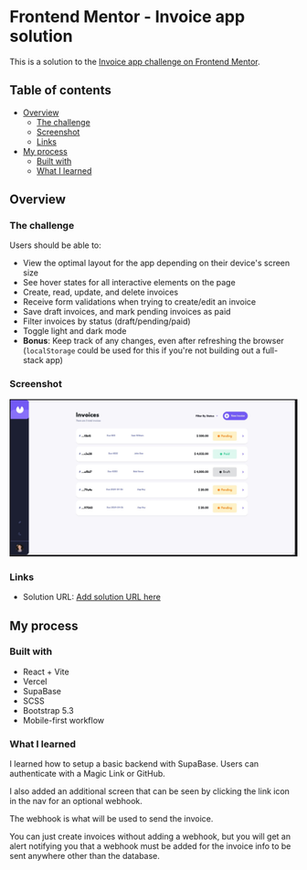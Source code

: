# Frontend Mentor - Invoice app solution

This is a solution to the [Invoice app challenge on Frontend Mentor](https://www.frontendmentor.io/challenges/invoice-app-i7KaLTQjl).

## Table of contents

- [Overview](#overview)
  - [The challenge](#the-challenge)
  - [Screenshot](#screenshot)
  - [Links](#links)
- [My process](#my-process)
  - [Built with](#built-with)
  - [What I learned](#what-i-learned)

## Overview

### The challenge

Users should be able to:

- View the optimal layout for the app depending on their device's screen size
- See hover states for all interactive elements on the page
- Create, read, update, and delete invoices
- Receive form validations when trying to create/edit an invoice
- Save draft invoices, and mark pending invoices as paid
- Filter invoices by status (draft/pending/paid)
- Toggle light and dark mode
- **Bonus**: Keep track of any changes, even after refreshing the browser (`localStorage` could be used for this if you're not building out a full-stack app)

### Screenshot

![](./public/assets/screenshot.jpg)

### Links

- Solution URL: [Add solution URL here](https://invoice-olive.vercel.app/)

## My process

### Built with

- React + Vite
- Vercel
- SupaBase
- SCSS
- Bootstrap 5.3
- Mobile-first workflow

### What I learned

I learned how to setup a basic backend with SupaBase. Users can authenticate with a Magic Link or GitHub.

I also added an additional screen that can be seen by clicking the link icon in the nav for an optional webhook.

The webhook is what will be used to send the invoice.

You can just create invoices without adding a webhook, but you will get an alert notifying you that a webhook must be added for the invoice info to be sent anywhere other than the database.
